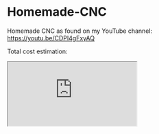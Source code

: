 # Homemade-CNC

Homemade CNC as found on my YouTube channel: https://youtu.be/CDPI4gFxyAQ

Total cost estimation:

<iframe src="https://docs.google.com/spreadsheets/d/e/2PACX-1vRAYMiPSLNSFAx9bK11CHd6tc-5phIbJY1AtSAjcyATRbZvdDSyTKB5_P1hYdHO0VamVOjqQyz4cLyY/pubhtml?gid=0&amp;single=true&amp;widget=true&amp;headers=false">
</iframe>
